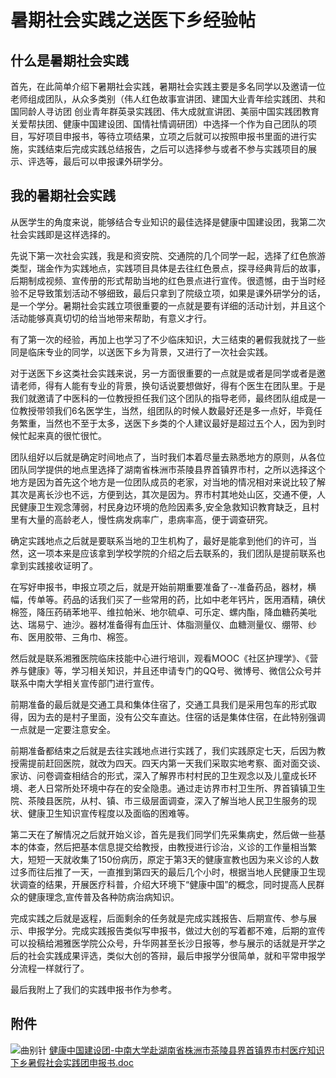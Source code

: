 # 暑期社会实践之送医下乡经验帖

## 什么是暑期社会实践

首先，在此简单介绍下暑期社会实践，暑期社会实践主要是多名同学以及邀请一位老师组成团队，从众多类别（伟人红色故事宣讲团、建国大业青年绘实践团、共和国同龄人寻访团  创业青年群英录实践团、伟大成就宣讲团、美丽中国实践团教育关爱帮扶团、健康中国建设团、国情社情调研团）中选择一个作为自己团队的项目，写好项目申报书，等待立项结果，立项之后就可以按照申报书里面的进行实施，实践结束后完成实践总结报告，之后可以选择参与或者不参与实践项目的展示、评选等，最后可以申报课外研学分。

## 我的暑期社会实践

从医学生的角度来说，能够结合专业知识的最佳选择是健康中国建设团，我第二次社会实践即是这样选择的。

先说下第一次社会实践，我是和资安院、交通院的几个同学一起，选择了红色旅游类型，瑞金作为实践地点，实践项目具体是去往红色景点，探寻经典背后的故事，后期制成视频、宣传册的形式帮助当地的红色景点进行宣传。很遗憾，由于当时经验不足导致策划活动不够细致，最后只拿到了院级立项，如果是课外研学分的话，是一个学分。暑期社会实践立项很重要的一点就是要有详细的活动计划，并且这个活动能够真真切切的给当地带来帮助，有意义才行。

有了第一次的经验，再加上也学习了不少临床知识，大三结束的暑假我就找了一些同是临床专业的同学，以送医下乡为背景，又进行了一次社会实践。

对于送医下乡这类社会实践来说，另一方面很重要的一点就是或者是同学或者是邀请老师，得有人能有专业的背景，换句话说要想做好，得有个医生在团队里。于是我们就邀请了中医科的一位教授担任我们这个团队的指导老师，最终团队组成是一位教授带领我们6名医学生，当然，组团队的时候人数最好还是多一点好，毕竟任务繁重，当然也不至于太多，送医下乡类的个人建议最好是超过五个人，因为到时候忙起来真的很忙很忙。

团队组好以后就是确定时间地点了，当时我们本着尽量去熟悉地方的原则，从各位团队同学提供的地点里选择了湖南省株洲市茶陵县界首镇界市村，之所以选择这个地方是因为首先这个地方是一位团队成员的老家，对当地的情况相对来说比较了解其次是离长沙也不远，方便到达，其次是因为。界市村其地处山区，交通不便，人民健康卫生观念薄弱，村民身边环境的危险因素多,安全急救知识教育缺乏，且村里有大量的高龄老人，慢性病发病率广，患病率高，便于调查研究。

确定实践地点之后就是要联系当地的卫生机构了，最好是能拿到他们的许可，当然，这一项本来是应该拿到学校学院的介绍之后去联系的，我们团队是提前联系也拿到实践接收证明了。

在写好申报书，申报立项之后，就是开始前期重要准备了--准备药品，器材，横幅，传单等。药品的话我们买了一些常用的药，比如中老年钙片，医用酒精，碘伏棉签，降压药硝苯地平、维拉帕米、地尔硫卓、可乐定、螺内酯，降血糖药美吡达、瑞易宁、迪沙。器材准备得有血压计、体脂测量仪、血糖测量仪、绷带、纱布、医用胶带、三角巾、棉签。

然后就是联系湘雅医院临床技能中心进行培训，观看MOOC《社区护理学》、《营养与健康》等，学习相关知识，并且还申请专门的QQ号、微博号、微信公众号并联系中南大学相关宣传部门进行宣传。

前期准备的最后就是交通工具和集体住宿了，交通工具我们是采用包车的形式取得，因为去的是村子里面，没有公交车直达。住宿的话是集体住宿，在此特别强调一点就是一定要注意安全。

前期准备都结束之后就是去往实践地点进行实践了，我们实践原定七天，后因为教授需提前赶回医院，就改为四天。四天内第一天我们采取实地考察、面对面交谈、家访、问卷调查相结合的形式，深入了解界市村村民的卫生观念以及儿童成长环境、老人日常所处环境中存在的安全隐患。通过走访界市村卫生所、界首镇镇卫生院、茶陵县医院，从村、镇、市三级层面调查，深入了解当地人民卫生服务的现状、健康卫生知识宣传程度以及面临的困难等。

第二天在了解情况之后就开始义诊，首先是我们同学们先采集病史，然后做一些基本的体查，然后把基本信息提交给教授，由教授进行诊治，义诊的工作量相当繁大，短短一天就收集了150份病历，原定于第3天的健康宣教也因为来义诊的人数过多而往后推了一天，一直推到第四天的最后几个小时，根据当地人民健康卫生现状调查的结果，开展医疗科普，介绍大环境下“健康中国”的概念，同时提高人民群众的健康理念,宣传普及各种防病治病知识。

完成实践之后就是返程，后面剩余的任务就是完成实践报告、后期宣传、参与展示、申报学分。完成实践报告类似写申报书，做过大创的写着都不难，后期的宣传可以投稿给湘雅医学院公众号，升华网甚至长沙日报等，参与展示的话就是开学之后的社会实践成果评选，类似大创的答辩，最后申报学分很简单，就和平常申报学分流程一样就行了。

最后我附上了我们的实践申报书作为参考。

## 附件

![曲别针](https://gitee.com/zcx980605/Survive_XYSM_dev/raw/master/Image/_1.svg)
[健康中国建设团-中南大学赴湖南省株洲市茶陵县界首镇界市村医疗知识下乡暑假社会实践团申报书.doc](https://gitee.com/zcx980605/Survive_XYSM_dev/raw/master/Attachment/Ch4_3_%E5%81%A5%E5%BA%B7%E4%B8%AD%E5%9B%BD%E5%BB%BA%E8%AE%BE%E5%9B%A2-%E4%B8%AD%E5%8D%97%E5%A4%A7%E5%AD%A6%E8%B5%B4%E6%B9%96%E5%8D%97%E7%9C%81%E6%A0%AA%E6%B4%B2%E5%B8%82%E8%8C%B6%E9%99%B5%E5%8E%BF%E7%95%8C%E9%A6%96%E9%95%87%E7%95%8C%E5%B8%82%E6%9D%91%E5%8C%BB%E7%96%97%E7%9F%A5%E8%AF%86%E4%B8%8B%E4%B9%A1%E6%9A%91%E5%81%87%E7%A4%BE%E4%BC%9A%E5%AE%9E%E8%B7%B5%E5%9B%A2%E7%94%B3%E6%8A%A5%E4%B9%A6.doc)